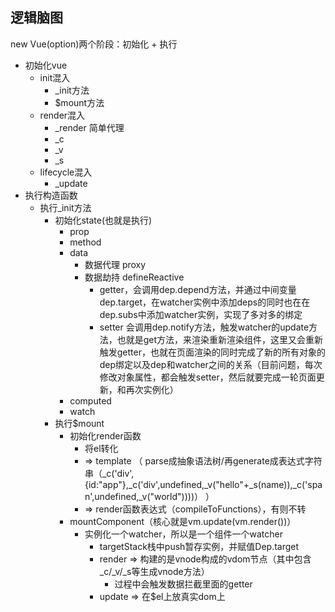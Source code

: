 ## 逻辑脑图
new Vue(option)两个阶段：初始化 + 执行
  - 初始化vue
    - init混入
      - _init方法
      - $mount方法
    - render混入
      - _render 简单代理
      - _c
      - _v
      - _s
    - lifecycle混入
      - _update
  - 执行构造函数
    - 执行_init方法
      - 初始化state(也就是执行)
        - prop
        - method
        - data
          - 数据代理 proxy
          - 数据劫持 defineReactive
            - getter，会调用dep.depend方法，并通过中间变量dep.target，在watcher实例中添加deps的同时也在在dep.subs中添加watcher实例，实现了多对多的绑定
            - setter 会调用dep.notify方法，触发watcher的update方法，也就是get方法，来渲染重新渲染组件，这里又会重新触发getter，也就在页面渲染的同时完成了新的所有对象的dep绑定以及dep和watcher之间的关系（目前问题，每次修改对象属性，都会触发setter，然后就要完成一轮页面更新，和再次实例化）
        - computed
        - watch
      - 执行$mount
        - 初始化render函数
          - 将el转化
          - => template （ parse成抽象语法树/再generate成表达式字符串（_c('div',{id:"app"},_c('div',undefined,_v("hello"+_s(name)),_c('span',undefined,_v("world"))))） ）
          - => render函数表达式（compileToFunctions），有则不转
        - mountComponent（核心就是vm.update(vm.render())）
          - 实例化一个watcher，所以是一个组件一个watcher
            - targetStack栈中push暂存实例，并赋值Dep.target
            - render => 构建的是vnode构成的vdom节点（其中包含_c/_v/_s等生成vnode方法）
              - 过程中会触发数据拦截里面的getter
            - update => 在$el上放真实dom上

